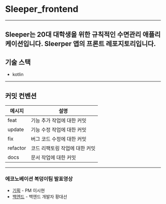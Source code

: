 # Sleeper_frontend

---
Sleeper는 20대 대학생을 위한 규칙적인 수면관리 애플리케이션입니다.
Sleerper 앱의 프론트 레포지토리입니다.
---

## 기술 스택

- kotlin

---


## 커밋 컨벤션

| 메시지      | 설명 |
|----------|------|
| feat     | 기능 추가 작업에 대한 커밋 |
| update   | 기능 수정 작업에 대한 커밋 |
| fix      | 버그 코드 수정에 대한 커밋 |
| refactor | 코드 리팩토링 작업에 대한 커밋|
| docs     | 문서 작업에 대한 커밋 |


---

### 에코노베이션 복덩이팀 발표영상

- [기획](https://youtu.be/wOqimi4O8H4?t=2123) - PM 이시현
- [백엔드](https://youtu.be/wOqimi4O8H4?t=2499) - 백엔드 개발자 황대선



